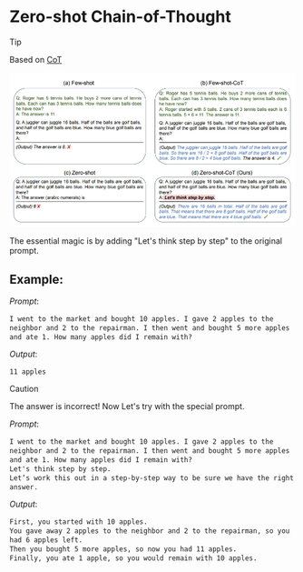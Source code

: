 # Zero-shot Chain-of-Thought

> [!TIP]
> Based on [CoT](./chain-of-thought.md)

![Zero-shot Chain of thought](./images/zero-cot.webp)

The essential magic is by adding "Let's think step by step" to the original prompt.

## Example:
*Prompt*:
```
I went to the market and bought 10 apples. I gave 2 apples to the neighbor and 2 to the repairman. I then went and bought 5 more apples and ate 1. How many apples did I remain with?
```
*Output*:
```
11 apples
```
> [!CAUTION]
> The answer is incorrect! Now Let's try with the special prompt.


*Prompt*:
```
I went to the market and bought 10 apples. I gave 2 apples to the neighbor and 2 to the repairman. I then went and bought 5 more apples and ate 1. How many apples did I remain with? 
Let's think step by step.
Let’s work this out in a step-by-step way to be sure we have the right answer.
```
*Output*:
```
First, you started with 10 apples.
You gave away 2 apples to the neighbor and 2 to the repairman, so you had 6 apples left.
Then you bought 5 more apples, so now you had 11 apples.
Finally, you ate 1 apple, so you would remain with 10 apples.
```